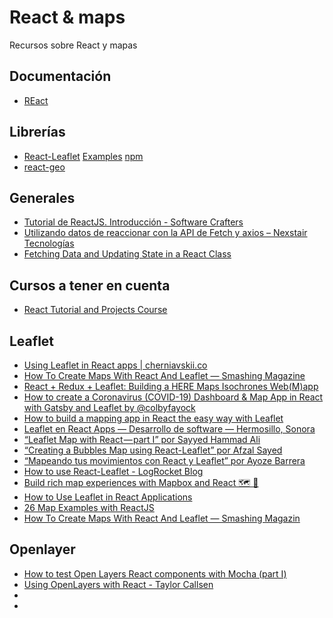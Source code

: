 # React & maps

Recursos sobre React y mapas

## Documentación
- [REact](https://es.reactjs.org/)

## Librerías
- [React-Leaflet](https://react-leaflet.js.org/en/) [Examples](https://react-leaflet.js.org/docs/en/examples) [npm](https://www.npmjs.com/package/react-leaflet)
- [react-geo](https://www.npmjs.com/package/@terrestris/react-geo)

## Generales
- [Tutorial de ReactJS. Introducción - Software Crafters](https://softwarecrafters.io/react/tutorial-react-js-introduccion/)
- [Utilizando datos de reaccionar con la API de Fetch y axios – Nexstair Tecnologías](https://nexstair.com/using-data-in-react-with-the-fetch-api-and-axios/?lang=es)
- [Fetching Data and Updating State in a React Class](https://www.pluralsight.com/guides/fetching-data-updating-state-react-class)

## Cursos a tener en cuenta
- [React Tutorial and Projects Course](https://www.udemy.com/course/react-tutorial-and-projects-course/?ranMID=39197&ranEAID=OHRBJGveF2s&ranSiteID=OHRBJGveF2s-7J5siV9M9OhKT59d6p19nQ&LSNPUBID=OHRBJGveF2s)


## Leaflet
- [Using Leaflet in React apps | cherniavskii.co](https://cherniavskii.com/using-leaflet-in-react-apps/)
- [How To Create Maps With React And Leaflet — Smashing Magazine](https://www.smashingmagazine.com/2020/02/javascript-maps-react-leaflet/)
- [React + Redux + Leaflet: Building a HERE Maps Isochrones Web(M)app](https://gis-ops.com/react-redux-leaflet-building-a-here-maps-isochrones-webmapp/)
- [How to create a Coronavirus (COVID-19) Dashboard & Map App in React with Gatsby and Leaflet by 
@colbyfayock](https://www.freecodecamp.org/news/how-to-create-a-coronavirus-covid-19-dashboard-map-app-in-react-with-gatsby-and-leaflet/)
- [How to build a mapping app in React the easy way with Leaflet](https://www.freecodecamp.org/news/easily-spin-up-a-mapping-app-in-react-with-leaflet/)
- [Leaflet en React Apps — Desarrollo de software — Hermosillo, Sonora](https://rosolutions.com.mx/blog/index.php/2018/11/26/leaflet-en-react-apps/)
- [“Leaflet Map with React — part I” por Sayyed Hammad Ali](https://link.medium.com/tG1m1awLQ4)
- [“Creating a Bubbles Map using React-Leaflet” por Afzal Sayed](https://link.medium.com/LZe3qIhLQ4)
- [“Mapeando tus movimientos con React y Leaflet” por Ayoze Barrera](https://link.medium.com/xVBYYcnKQ4)
- [How to use React-Leaflet - LogRocket Blog](https://blog.logrocket.com/how-to-use-react-leaflet/)
- [Build rich map experiences with Mapbox and React 🗺 🚀](https://codeburst.io/build-rich-map-experiences-with-mapbox-and-react-fa13d2c814de)
- [How to Use Leaflet in React Applications](https://morioh.com/p/d339f90518c1)
- [26 Map Examples with ReactJS](https://react.rocks/tag/Map)
- [How To Create Maps With React And Leaflet — Smashing Magazin](https://www.smashingmagazine.com/2020/02/javascript-maps-react-leaflet/)

## Openlayer
- [How to test Open Layers React components with Mocha (part I)](https://link.medium.com/5hpnKlvwe5)
- [Using OpenLayers with React - Taylor Callsen](https://taylor.callsen.me/using-reactflux-with-openlayers-3-and-other-third-party-libraries/)
- []()
- []()

